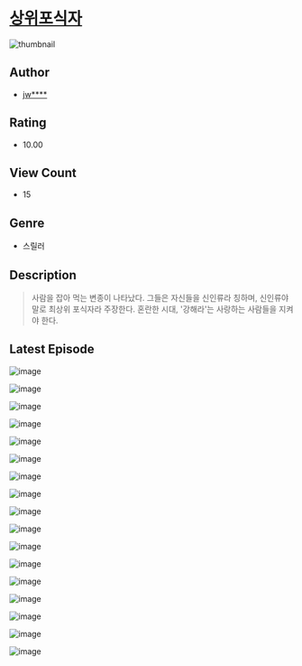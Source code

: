 # [상위포식자](https://comic.naver.com/bestChallenge/list?titleId=811118)
![thumbnail](https://image-comic.pstatic.net/user_contents_data/challenge_comic/2023/05/25/upload_3833179448402863158_480x623.jpeg)

## Author
- [jw****](https://comic.naver.com/artistTitle?id=367207)

## Rating
- 10.00

## View Count
- 15

## Genre
- 스릴러

## Description
> 사람을 잡아 먹는 변종이 나타났다. 그들은 자신들을 신인류라 칭하며, 신인류야말로 최상위 포식자라 주장한다. 혼란한 시대, '강해라'는 사랑하는 사람들을 지켜야 한다.


## Latest Episode
![image](https://image-comic.pstatic.net/user_contents_data/challenge_comic/2023/05/25/367207/upload_3486970505560798777.jpeg)

![image](https://image-comic.pstatic.net/user_contents_data/challenge_comic/2023/05/25/367207/upload_7089850212557087841.jpeg)

![image](https://image-comic.pstatic.net/user_contents_data/challenge_comic/2023/05/25/367207/upload_3689635778787567158.jpeg)

![image](https://image-comic.pstatic.net/user_contents_data/challenge_comic/2023/05/25/367207/upload_3616731565795783734.jpeg)

![image](https://image-comic.pstatic.net/user_contents_data/challenge_comic/2023/05/25/367207/upload_7148675196150952761.jpeg)

![image](https://image-comic.pstatic.net/user_contents_data/challenge_comic/2023/05/25/367207/upload_3473511400905193010.jpeg)

![image](https://image-comic.pstatic.net/user_contents_data/challenge_comic/2023/05/25/367207/upload_3474639500576110643.jpeg)

![image](https://image-comic.pstatic.net/user_contents_data/challenge_comic/2023/05/25/367207/upload_3631087914083956793.jpeg)

![image](https://image-comic.pstatic.net/user_contents_data/challenge_comic/2023/05/25/367207/upload_3486125179411719267.jpeg)

![image](https://image-comic.pstatic.net/user_contents_data/challenge_comic/2023/05/25/367207/upload_7089570944441857889.jpeg)

![image](https://image-comic.pstatic.net/user_contents_data/challenge_comic/2023/05/25/367207/upload_3631089194021040182.jpeg)

![image](https://image-comic.pstatic.net/user_contents_data/challenge_comic/2023/05/25/367207/upload_7365186817680303410.jpeg)

![image](https://image-comic.pstatic.net/user_contents_data/challenge_comic/2023/05/25/367207/upload_3918748927913124664.jpeg)

![image](https://image-comic.pstatic.net/user_contents_data/challenge_comic/2023/05/25/367207/upload_3976731463170482530.jpeg)

![image](https://image-comic.pstatic.net/user_contents_data/challenge_comic/2023/05/25/367207/upload_3832620897247901237.jpeg)

![image](https://image-comic.pstatic.net/user_contents_data/challenge_comic/2023/05/25/367207/upload_3546128647099408690.jpeg)

![image](https://image-comic.pstatic.net/user_contents_data/challenge_comic/2023/05/25/367207/upload_7221862173431312695.jpeg)

